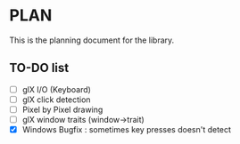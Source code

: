 # PLAN

This is the planning document for the library.

## TO-DO list 

- [ ] glX I/O (Keyboard)
- [ ] glX click detection
- [ ] Pixel by Pixel drawing
- [ ] glX window traits (window->trait)
- [x] Windows Bugfix : sometimes key presses doesn't detect
